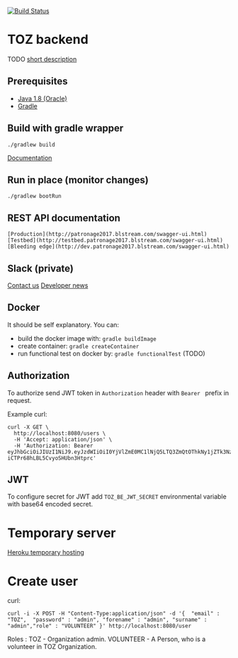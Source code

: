 [![Build Status](https://travis-ci.org/blstream/TOZ_BE.svg?branch=master)](https://travis-ci.org/blstream/TOZ_BE)

# TOZ backend

TODO [short description](https://en.support.wordpress.com/markdown-quick-reference/)

## Prerequisites

* [Java 1.8 (Oracle)](http://www.oracle.com/technetwork/java/javase/downloads/jdk8-downloads-2133151.html)
* [Gradle](https://docs.gradle.org/current/userguide/installation.html)

## Build with gradle wrapper

    ./gradlew build

[Documentation](http://docs.spring.io/spring-boot/docs/current/reference/html/build-tool-plugins-gradle-plugin.html)

## Run in place (monitor changes)

    ./gradlew bootRun

## REST API documentation

    [Production](http://patronage2017.blstream.com/swagger-ui.html)
    [Testbed](http://testbed.patronage2017.blstream.com/swagger-ui.html)
    [Bleeding edge](http://dev.patronage2017.blstream.com/swagger-ui.html)

## Slack (private)

[Contact us](https://patronage-2017.slack.com/messages/backend)
[Developer news](https://patronage-2017.slack.com/messages/backend-ci/)

## Docker

It should be self explanatory. You can:

- build the docker image with: `gradle buildImage`
- create container: `gradle createContainer`
- run functional test on docker by: `gradle functionalTest` (TODO)

## Authorization

To authorize send JWT token in `Authorization` header with `Bearer ` prefix in request.

Example curl:
```
curl -X GET \
  http://localhost:8080/users \
  -H 'Accept: application/json' \
  -H 'Authorization: Bearer eyJhbGciOiJIUzI1NiJ9.eyJzdWIiOiI0YjVlZmE0MC1lNjQ5LTQ3ZmQtOThkNy1jZTk3NzBlYTZlY2QiLCJlbWFpbCI6InVzZXJAbWFpbC5jb20iLCJzY29wZXMiOlsiVE9aIl0sImlhdCI6MTQ5MjE3MTY4MSwiZXhwIjoxNDkyMjU4MDgxfQ.Z3iZ3zlgV0_iZAk-iCTPr68hLBL5CvyoSHUbn3Htprc'
```

## JWT 

To configure secret for JWT add `TOZ_BE_JWT_SECRET` environmental variable with base64 encoded secret.

# Temporary server

[Heroku temporary hosting](https://vast-plains-10769.herokuapp.com/)

# Create user
curl:
```
curl -i -X POST -H "Content-Type:application/json" -d '{  "email" : "TOZ",  "password" : "admin", "forename" : "admin", "surname" : "admin","role" : "VOLUNTEER" }' http://localhost:8080/user
```
Roles :
TOZ - Organization admin.
VOLUNTEER - A Person, who is a volunteer in TOZ Organization.

